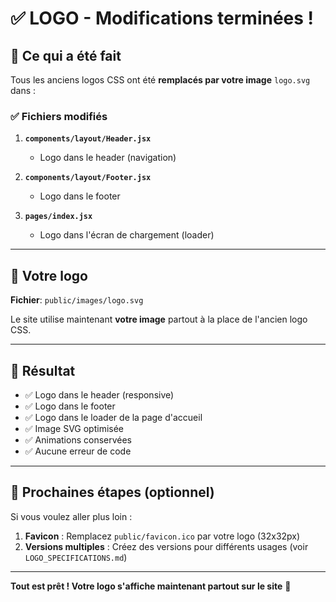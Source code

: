 # ✅ LOGO - Modifications terminées !

## 🎉 Ce qui a été fait

Tous les anciens logos CSS ont été **remplacés par votre image** `logo.svg` dans :

### ✅ Fichiers modifiés

1. **`components/layout/Header.jsx`**
   - Logo dans le header (navigation)

2. **`components/layout/Footer.jsx`**
   - Logo dans le footer

3. **`pages/index.jsx`**
   - Logo dans l'écran de chargement (loader)

---

## 📁 Votre logo

**Fichier**: `public/images/logo.svg`

Le site utilise maintenant **votre image** partout à la place de l'ancien logo CSS.

---

## 🎨 Résultat

- ✅ Logo dans le header (responsive)
- ✅ Logo dans le footer
- ✅ Logo dans le loader de la page d'accueil
- ✅ Image SVG optimisée
- ✅ Animations conservées
- ✅ Aucune erreur de code

---

## 🚀 Prochaines étapes (optionnel)

Si vous voulez aller plus loin :

1. **Favicon** : Remplacez `public/favicon.ico` par votre logo (32x32px)
2. **Versions multiples** : Créez des versions pour différents usages (voir `LOGO_SPECIFICATIONS.md`)

---

**Tout est prêt ! Votre logo s'affiche maintenant partout sur le site** 🎯
